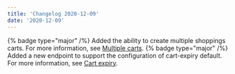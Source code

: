 ```yaml
---
title: 'Changelog 2020-12-09'
date: '2020-12-09'
---
```

{% badge type="major" /%} Added the ability to create multiple shoppings carts. For more information, see [Multiple carts](/docs/commerce-cloud/carts/cart-management/create-multi-cart).
{% badge type="major" /%} Added a new endpoint to support the configuration of cart-expiry default. For more information, see [Cart expiry](/docs/commerce-cloud/carts/cart-management/cart-settings).
